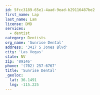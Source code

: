 ```yaml
---
id: 5fcc3189-65e1-4aad-9ead-b29116487be2
first_name: Lap
last_name: Lam
license: DMD
services:
  - dentist
category: Dentists
org_name: 'Sunrise Dental'
address: '3417 S Jones Blvd'
city: 'Las Vegas'
state: NV
zip: '89146'
phone: '(702) 257-6767'
title: 'Sunrise Dental'
_geoloc:
  lat: 36.1491
  lng: -115.225
---
```

